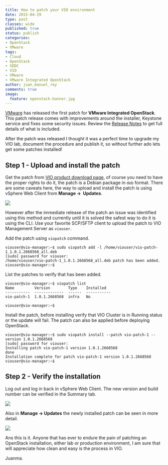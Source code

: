 ```yaml
---
title: How to patch your VIO environment
date: 2015-04-29
type: post
classes: wide
published: true
status: publish
categories:
- OpenStack
- VMware
tags:
- Cloud
- OpenStack
- SDDC
- VIO
- VMware
- VMware Integrated OpenStack
author: juan_manuel_rey
comments: true
image:
  feature: openstack-banner.jpg
---
```


[VMware](http://www.vmware.com) has released the first patch for **VMware Integrated OpenStack**. This patch release comes with improvements around the installer, Keystone service and fixes some security issues. Review the [Release Notes](https://www.vmware.com/support/integrated-openstack/doc/vmware-integrated-openstack-101-release-notes.html) to get full details of what is included.

After the patch was released I thought it was a perfect time to upgrade my VIO lab, document the procedure and publish it, so without further ado lets get some patches installed!

## Step 1 - Upload and install the patch

Get the patch from [VIO product download page](https://my.vmware.com/group/vmware/info?slug=datacenter_cloud_infrastructure/vmware_integrated_openstack/1_0), of course you need to have the proper rights to do it, the patch is a Debian package in `deb` format. There are some caveats here, the way to upload and install the patch is using vSphere Web Client from **Manage ->  Updates**.

[![](/assets/images/screen-shot-2015-04-28-at-23-38-55.png)]({{site.url}}/assets/images/screen-shot-2015-04-28-at-23-38-55.png)

However after the immediate release of the patch an issue was identified using this method and currently until it is solved the safest way to do it is using the CLI. Use your favorite SCP/SFTP client to upload the patch to VIO Management Server as `viouser`.

Add the patch using `viopatch` command.

```
viouser@vio-manager:~$ sudo viopatch add -l /home/viouser/vio-patch-1_1.0.1.2668568_all.deb
[sudo] password for viouser:
/home/viouser/vio-patch-1_1.0.1.2668568_all.deb patch has been added.
viouser@vio-manager:~$
```

List the patches to verify that has been added.

```
viouser@vio-manager:~$ viopatch list
Name         Version        Type    Installed
-----------  -------------  ------  -----------
vio-patch-1  1.0.1.2668568  infra   No

viouser@vio-manager:~$
```

Install the patch, before installing verify that VIO Cluster is in Running status or the update will fail. The patch can also be applied before deploying OpenStack.

```
viouser@vio-manager:~$ sudo viopatch install --patch vio-patch-1 --version 1.0.1.2668568
[sudo] password for viouser:
Installing patch vio-patch-1 version 1.0.1.2668568
done
Installation complete for patch vio-patch-1 version 1.0.1.2668568
viouser@vio-manager:~$
```

## Step 2 - Verify the installation

Log out and log in back in vSphere Web Client. The new version and build number can be verified in the Summary tab.

[![](/assets/images/screen-shot-2015-04-29-at-01-09-21.png)]({{site.url}}/assets/images/screen-shot-2015-04-29-at-01-09-21.png)

Also in **Manage -> Updates** the newly installed patch can be seen in more detail.

[![](/assets/images/screen-shot-2015-04-29-at-01-09-53.png)]({{site.url}}/assets/images/screen-shot-2015-04-29-at-01-09-53.png)

Ans this is it. Anyone that has ever to endure the pain of patching an OpenStack installation, either lab or production environment, I am sure that will appreciate how clean and easy is the process in VIO.

Juanma.
